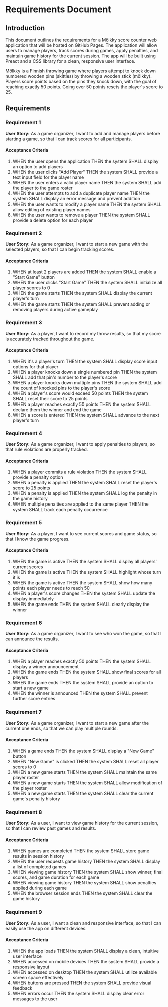 <!-- @format -->

# Requirements Document

## Introduction

This document outlines the requirements for a Mölkky score counter web application that will be hosted on GitHub Pages. The application will allow users to manage players, track scores during games, apply penalties, and maintain game history for the current session. The app will be built using Preact and a CSS library for a clean, responsive user interface.

Mölkky is a Finnish throwing game where players attempt to knock down numbered wooden pins (skittles) by throwing a wooden stick (mölkky). Players score points based on the pins they knock down, with the goal of reaching exactly 50 points. Going over 50 points resets the player's score to 25.

## Requirements

### Requirement 1

**User Story:** As a game organizer, I want to add and manage players before starting a game, so that I can track scores for all participants.

#### Acceptance Criteria

1. WHEN the user opens the application THEN the system SHALL display an option to add players
2. WHEN the user clicks "Add Player" THEN the system SHALL provide a text input field for the player name
3. WHEN the user enters a valid player name THEN the system SHALL add the player to the game roster
4. WHEN the user attempts to add a duplicate player name THEN the system SHALL display an error message and prevent addition
5. WHEN the user wants to modify a player name THEN the system SHALL allow editing of existing player names
6. WHEN the user wants to remove a player THEN the system SHALL provide a delete option for each player

### Requirement 2

**User Story:** As a game organizer, I want to start a new game with the selected players, so that I can begin tracking scores.

#### Acceptance Criteria

1. WHEN at least 2 players are added THEN the system SHALL enable a "Start Game" button
2. WHEN the user clicks "Start Game" THEN the system SHALL initialize all player scores to 0
3. WHEN the game starts THEN the system SHALL display the current player's turn
4. WHEN the game starts THEN the system SHALL prevent adding or removing players during active gameplay

### Requirement 3

**User Story:** As a player, I want to record my throw results, so that my score is accurately tracked throughout the game.

#### Acceptance Criteria

1. WHEN it's a player's turn THEN the system SHALL display score input options for that player
2. WHEN a player knocks down a single numbered pin THEN the system SHALL add that pin's number to the player's score
3. WHEN a player knocks down multiple pins THEN the system SHALL add the count of knocked pins to the player's score
4. WHEN a player's score would exceed 50 points THEN the system SHALL reset their score to 25 points
5. WHEN a player reaches exactly 50 points THEN the system SHALL declare them the winner and end the game
6. WHEN a score is entered THEN the system SHALL advance to the next player's turn

### Requirement 4

**User Story:** As a game organizer, I want to apply penalties to players, so that rule violations are properly tracked.

#### Acceptance Criteria

1. WHEN a player commits a rule violation THEN the system SHALL provide a penalty option
2. WHEN a penalty is applied THEN the system SHALL reset the player's score to 25 points
3. WHEN a penalty is applied THEN the system SHALL log the penalty in the game history
4. WHEN multiple penalties are applied to the same player THEN the system SHALL track each penalty occurrence

### Requirement 5

**User Story:** As a player, I want to see current scores and game status, so that I know the game progress.

#### Acceptance Criteria

1. WHEN the game is active THEN the system SHALL display all players' current scores
2. WHEN the game is active THEN the system SHALL highlight whose turn it is
3. WHEN the game is active THEN the system SHALL show how many points each player needs to reach 50
4. WHEN a player's score changes THEN the system SHALL update the display immediately
5. WHEN the game ends THEN the system SHALL clearly display the winner

### Requirement 6

**User Story:** As a game organizer, I want to see who won the game, so that I can announce the results.

#### Acceptance Criteria

1. WHEN a player reaches exactly 50 points THEN the system SHALL display a winner announcement
2. WHEN the game ends THEN the system SHALL show final scores for all players
3. WHEN the game ends THEN the system SHALL provide an option to start a new game
4. WHEN the winner is announced THEN the system SHALL prevent further score entries

### Requirement 7

**User Story:** As a game organizer, I want to start a new game after the current one ends, so that we can play multiple rounds.

#### Acceptance Criteria

1. WHEN a game ends THEN the system SHALL display a "New Game" button
2. WHEN "New Game" is clicked THEN the system SHALL reset all player scores to 0
3. WHEN a new game starts THEN the system SHALL maintain the same player roster
4. WHEN a new game starts THEN the system SHALL allow modification of the player roster
5. WHEN a new game starts THEN the system SHALL clear the current game's penalty history

### Requirement 8

**User Story:** As a user, I want to view game history for the current session, so that I can review past games and results.

#### Acceptance Criteria

1. WHEN games are completed THEN the system SHALL store game results in session history
2. WHEN the user requests game history THEN the system SHALL display a list of completed games
3. WHEN viewing game history THEN the system SHALL show winner, final scores, and game duration for each game
4. WHEN viewing game history THEN the system SHALL show penalties applied during each game
5. WHEN the browser session ends THEN the system SHALL clear the game history

### Requirement 9

**User Story:** As a user, I want a clean and responsive interface, so that I can easily use the app on different devices.

#### Acceptance Criteria

1. WHEN the app loads THEN the system SHALL display a clean, intuitive user interface
2. WHEN accessed on mobile devices THEN the system SHALL provide a responsive layout
3. WHEN accessed on desktop THEN the system SHALL utilize available screen space effectively
4. WHEN buttons are pressed THEN the system SHALL provide visual feedback
5. WHEN errors occur THEN the system SHALL display clear error messages to the user
